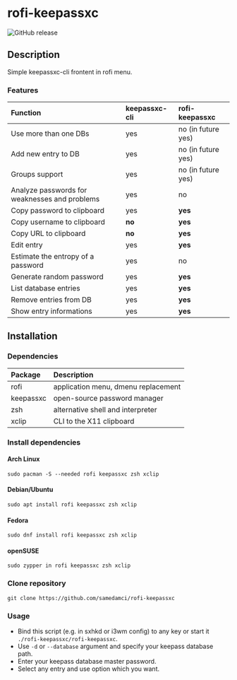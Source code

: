 # rofi-keepassxc
![GitHub release](https://img.shields.io/github/v/release/samedamci/rofi-keepassxc?logo=github&style=for-the-badge)
## Description
Simple keepassxc-cli frontent in rofi menu.

### Features
Function | keepassxc-cli | rofi-keepassxc
:--- | :--- | :---
Use more than one DBs | yes | no (in future yes)
Add new entry to DB | yes | no (in future yes)
Groups support | yes | no (in future yes)
Analyze passwords for weaknesses and problems | yes | no
Copy password to clipboard | yes | **yes**
Copy username to clipboard | **no**| **yes**
Copy URL to clipboard | **no** | **yes**
Edit entry | yes | **yes**
Estimate the entropy of a password | yes | no
Generate random password | yes | **yes**
List database entries | yes | **yes**
Remove entries from DB | yes | **yes**
Show entry informations | yes | **yes**

## Installation
### Dependencies
Package | Description
:--- | :---
rofi | application menu, dmenu replacement
keepassxc | open-source password manager
zsh | alternative shell and interpreter
xclip | CLI to the X11 clipboard

### Install dependencies
#### Arch Linux
```
sudo pacman -S --needed rofi keepassxc zsh xclip
```
#### Debian/Ubuntu
```
sudo apt install rofi keepassxc zsh xclip
```
#### Fedora
```
sudo dnf install rofi keepassxc zsh xclip
```
#### openSUSE
```
sudo zypper in rofi keepassxc zsh xclip
```
### Clone repository
```
git clone https://github.com/samedamci/rofi-keepassxc
```
### Usage
* Bind this script (e.g. in sxhkd or i3wm config) to any key or start it `./rofi-keepassxc/rofi-keepassxc`.
* Use `-d` or `--database` argument and specify your keepass database path.
* Enter your keepass database master password.
* Select any entry and use option which you want.
